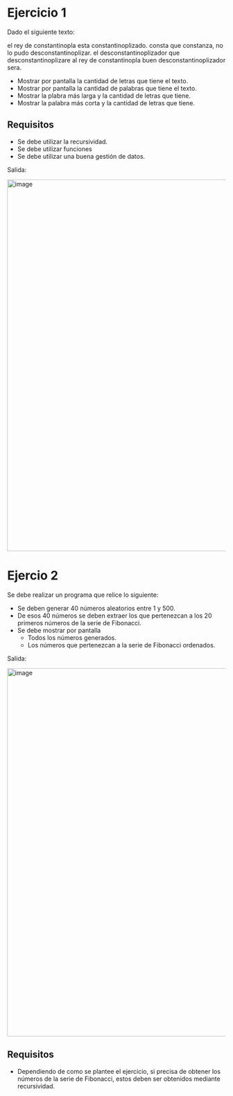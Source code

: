 # Ejercicio 1

Dado el siguiente texto:

el rey de constantinopla esta constantinoplizado. consta que constanza, no lo pudo desconstantinoplizar. el desconstantinoplizador que desconstantinoplizare al rey de constantinopla buen desconstantinoplizador sera.

- Mostrar por pantalla la cantidad de letras que tiene el texto.
- Mostrar por pantalla la cantidad de palabras que tiene el texto.
- Mostrar la plabra más larga y la cantidad de letras que tiene.
- Mostrar la palabra más corta y la cantidad de letras que tiene.

## Requisitos

- Se debe utilizar la recursividad.
- Se debe utilizar funciones
- Se debe utilizar una buena gestión de datos.

Salida:

<img width="858" alt="image" src="https://github.com/carmenschez5/Apuntes/assets/54994511/eff4108c-ce4c-4682-ae7e-9547998186df">


# Ejercio 2

Se debe realizar un programa que relice lo siguiente:

- Se deben generar 40 números aleatorios entre 1 y 500.
- De esos 40 números se deben extraer los que pertenezcan a los 20 primeros números de la serie de Fibonacci.
- Se debe mostrar por pantalla
  - Todos los números generados.
  - Los números que pertenezcan a la serie de Fibonacci ordenados.

Salida:

<img width="850" alt="image" src="https://github.com/carmenschez5/Apuntes/assets/54994511/67ad9be0-1da2-494d-914a-008d5b994bf0">

## Requisitos

- Dependiendo de como se plantee el ejercicio, si precisa de obtener los números de la serie de Fibonacci, estos deben ser obtenidos mediante recursividad.

